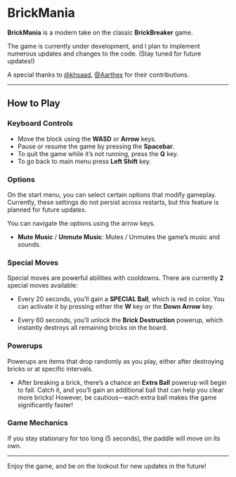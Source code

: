 # BrickMania

**BrickMania** is a modern take on the classic **BrickBreaker** game.

The game is currently under development, and I plan to implement numerous updates and changes to the code. (Stay tuned for future updates!)

A special thanks to [@khsaad](https://github.com/khsaad04), [@Aarthex](https://github.com/Amulet9) for their contributions.


---

## How to Play

### Keyboard Controls

- Move the block using the **WASD** or **Arrow** keys.
- Pause or resume the game by pressing the **Spacebar**.
- To quit the game while it’s not running, press the **Q** key.
- To go back to main menu press **Left Shift** key.

### Options

On the start menu, you can select certain options that modify gameplay. Currently, these settings do not persist across restarts, but this feature is planned for future updates.

You can navigate the options using the arrow keys.

- **Mute Music** / **Unmute Music**: Mutes / Unmutes the game’s music and sounds.

### Special Moves

Special moves are powerful abilities with cooldowns. There are currently **2** special moves available:

- Every 20 seconds, you’ll gain a **SPECIAL Ball**, which is red in color. You can activate it by pressing either the **W** key or the **Down Arrow** key.
  
- Every 60 seconds, you’ll unlock the **Brick Destruction** powerup, which instantly destroys all remaining bricks on the board.

### Powerups

Powerups are items that drop randomly as you play, either after destroying bricks or at specific intervals.

- After breaking a brick, there’s a chance an **Extra Ball** powerup will begin to fall. Catch it, and you’ll gain an additional ball that can help you clear more bricks! However, be cautious—each extra ball makes the game significantly faster!


### Game Mechanics

If you stay stationary for too long (5 seconds), the paddle will move on its own.

---

Enjoy the game, and be on the lookout for new updates in the future!
